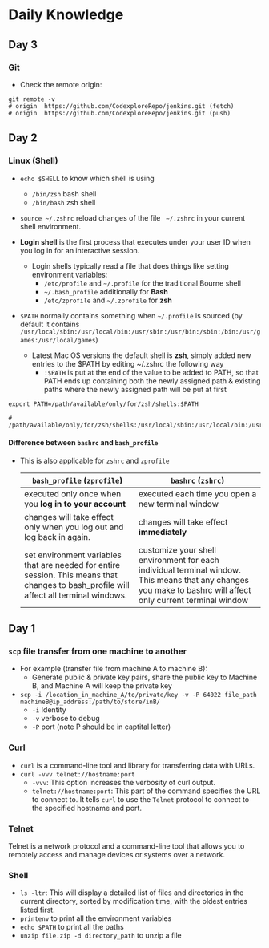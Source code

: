# Daily Knowledge

## Day 3

### Git

- Check the remote origin:

```shell
git remote -v
# origin  https://github.com/CodexploreRepo/jenkins.git (fetch)
# origin  https://github.com/CodexploreRepo/jenkins.git (push)
```

## Day 2

### Linux (Shell)

- `echo $SHELL` to know which shell is using
  - `/bin/zsh` bash shell
  - `/bin/bash` zsh shell
- `source ~/.zshrc` reload changes of the file ` ~/.zshrc` in your current shell environment.

- **Login shell** is the first process that executes under your user ID when you log in for an interactive session.
  - Login shells typically read a file that does things like setting environment variables:
    - `/etc/profile` and `~/.profile` for the traditional Bourne shell
    - `~/.bash_profile` additionally for **Bash**
    - `/etc/zprofile` and `~/.zprofile` for **zsh**
- `$PATH` normally contains something when `~/.profile` is sourced (by default it contains `/usr/local/sbin:/usr/local/bin:/usr/sbin:/usr/bin:/sbin:/bin:/usr/games:/usr/local/games`)
  - Latest Mac OS versions the default shell is **zsh**, simply added new entries to the $PATH by editing ~/.zshrc the following way
    - `:$PATH` is put at the end of the value to be added to PATH, so that PATH ends up containing both the newly assigned path & existing paths where the newly assigned path will be put at first

```Shell
export PATH=/path/available/only/for/zsh/shells:$PATH

# /path/available/only/for/zsh/shells:/usr/local/sbin:/usr/local/bin:/usr/sbin:/usr/bin:/sbin:/bin:/usr/games:/usr/local/games`
```

#### Difference between `bashrc` and `bash_profile`

- This is also applicable for `zshrc` and `zprofile`

  | `bash_profile` (`zprofile`)                                                                                                             | `bashrc` (`zshrc`)                                                                                                                                            |
  | --------------------------------------------------------------------------------------------------------------------------------------- | ------------------------------------------------------------------------------------------------------------------------------------------------------------- |
  | executed only once when you **log in to your account**                                                                                  | executed each time you open a new terminal window                                                                                                             |
  | changes will take effect only when you log out and log back in again.                                                                   | changes will take effect **immediately**                                                                                                                      |
  | set environment variables that are needed for entire session. This means that changes to bash_profile will affect all terminal windows. | customize your shell environment for each individual terminal window. This means that any changes you make to bashrc will affect only current terminal window |

## Day 1

### `scp` file transfer from one machine to another

- For example (transfer file from machine A to machine B):
  - Generate public & private key pairs, share the public key to Machine B, and Machine A will keep the private key
- `scp -i /location_in_machine_A/to/private/key -v -P 64022 file_path machineB@ip_address:/path/to/store/inB/`
  - `-i` Identity
  - `-v` verbose to debug
  - `-P` port (note P should be in captital letter)

### Curl

- `curl` is a command-line tool and library for transferring data with URLs.
- `curl -vvv telnet://hostname:port`
  - `-vvv`: This option increases the verbosity of curl output.
  - `telnet://hostname:port`: This part of the command specifies the URL to connect to. It tells `curl` to use the `Telnet` protocol to connect to the specified hostname and port.

### Telnet

Telnet is a network protocol and a command-line tool that allows you to remotely access and manage devices or systems over a network.

### Shell

- `ls -ltr`: This will display a detailed list of files and directories in the current directory, sorted by modification time, with the oldest entries listed first.
- `printenv` to print all the environment variables
- `echo $PATH` to print all the paths
- `unzip file.zip -d directory_path` to unzip a file
